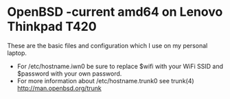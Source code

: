 # OpenBSD -current amd64 on Lenovo Thinkpad T420

These are the basic files and configuration which I use on my personal laptop.

* For /etc/hostname.iwn0 be sure to replace $wifi with your WiFi SSID and $password with your own password.
* For more information about /etc/hostname.trunk0 see trunk(4) http://man.openbsd.org/trunk
